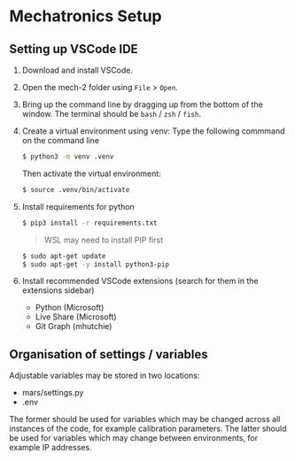# Mechatronics Setup

## Setting up VSCode IDE
1. Download and install VSCode.

2. Open the mech-2 folder using `File` > `Open`.

3. Bring up the command line by dragging up from the bottom of the window. The terminal should be `bash` / `zsh` / `fish`.

4. Create a virtual environment using venv:
    Type the following commmand on the command line
    ```bash
    $ python3 -m venv .venv
    ```
    Then activate the virtual environment:
    ```bash
    $ source .venv/bin/activate
    ```

5. Install requirements for python
    ```bash
    $ pip3 install -r requirements.txt
    ```

    > WSL may need to install PIP first
    ```bash
    $ sudo apt-get update
    $ sudo apt-get -y install python3-pip
    ```

6. Install recommended VSCode extensions (search for them in the extensions sidebar)
    - Python (Microsoft)
    - Live Share (Microsoft)
    - Git Graph (mhutchie)

## Organisation of settings / variables
Adjustable variables may be stored in two locations:
- mars/settings.py
- .env

The former should be used for variables which may be changed across all instances of the code, for example calibration parameters.
The latter should be used for variables which may change between environments, for example IP addresses.